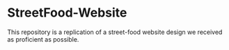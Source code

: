 # StreetFood-Website
This repository is a replication of a street-food website design we received as proficient as possible.
